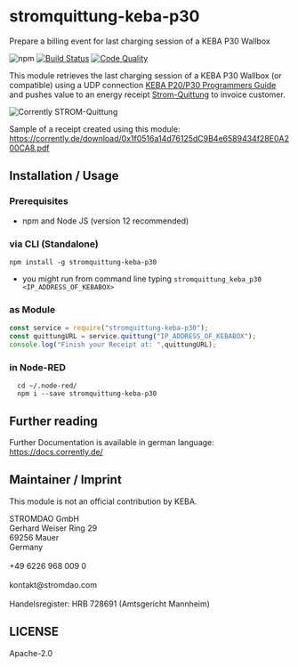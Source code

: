 # stromquittung-keba-p30
Prepare a  billing event for last charging session of a KEBA P30 Wallbox

![npm](https://img.shields.io/npm/dw/stromquittung-keba-p30) [![Build Status](https://travis-ci.com/energychain/stromquittung-keba-p30.svg?branch=master)](https://travis-ci.com/energychain/stromquittung-keba-p30) [![Code Quality](https://www.code-inspector.com/project/12872/score/svg)](https://frontend.code-inspector.com/public/project/12872/stromquittung-keba-p30/dashboard)

This module retrieves the last charging session of a KEBA P30 Wallbox (or compatible) using a UDP connection [KEBA P20/P30 Programmers Guide](https://www.keba.com/file/downloads/e-mobility/KeContact_P20_P30_UDP_ProgrGuide_en.pdf) and pushes value to an energy receipt [Strom-Quittung](https://strom-quittung.de) to invoice customer.


![Corrently STROM-Quittung](https://corrently.de/assets/img/Logos/Corrently/StromQuittung_Web.png)

Sample of a receipt created using this module:
https://corrently.de/download/0x1f0516a14d76125dC9B4e6589434f28E0A200CA8.pdf

## Installation / Usage

### Prerequisites
- npm and Node JS (version 12 recommended)

###  via CLI (Standalone)
```shell
npm install -g stromquittung-keba-p30
```
- you might run from command line typing `stromquittung_keba_p30 <IP_ADDRESS_OF_KEBABOX>`

### as Module
```javascript
const service = require("stromquittung-keba-p30");
const quittungURL = service.quittung("IP_ADDRESS_OF_KEBABOX");
console.log("Finish your Receipt at: ",quittungURL);
```

### in Node-RED
```shell
  cd ~/.node-red/
  npm i --save stromquittung-keba-p30
```

## Further reading
Further Documentation is available in german language: https://docs.corrently.de/

## Maintainer / Imprint
This module is not an official contribution by KEBA.

<addr>
STROMDAO GmbH  <br/>
Gerhard Weiser Ring 29  <br/>
69256 Mauer  <br/>
Germany  <br/>
  <br/>
+49 6226 968 009 0  <br/>
  <br/>
kontakt@stromdao.com  <br/>
  <br/>
Handelsregister: HRB 728691 (Amtsgericht Mannheim)
</addr>


## LICENSE
Apache-2.0
